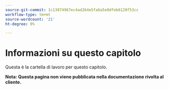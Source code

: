 ```yaml
---
source-git-commit: 1c13874967ec4ad264e5fa6a5e0dfeb6120f53cc
workflow-type: tm+mt
source-wordcount: '21'
ht-degree: 0%

---
```

# Informazioni su questo capitolo

Questa è la cartella di lavoro per questo capitolo.

**Nota: Questa pagina non viene pubblicata nella documentazione rivolta al cliente.**
